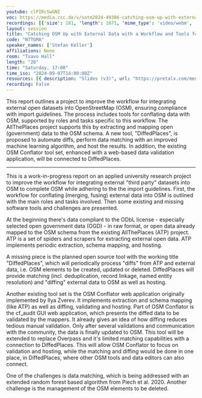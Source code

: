 ```yaml
---
youtube: clPIRcSwGNI
voc: https://media.ccc.de/v/sotm2024-49386-catching-osm-up-with-external-data-with-a-workflow-and-tools-for-conflation-and-validation
recordings: [{'size': 181, 'length': 1671, 'mime_type': 'video/webm', 'language': 'eng', 'filename': 'sotm2024-49386-eng-Catching_OSM_Up_with_External_Data_with_a_Workflow_and_Tools_for_Conflation_and_Validation_webm-hd.webm', 'state': 'new', 'folder': 'webm-hd', 'high_quality': True, 'width': 1920, 'height': 1080, 'updated_at': '2024-11-24T18:16:58.642+01:00', 'recording_url': 'https://cdn.media.ccc.de/events/sotm/2024/webm-hd/sotm2024-49386-eng-Catching_OSM_Up_with_External_Data_with_a_Workflow_and_Tools_for_Conflation_and_Validation_webm-hd.webm', 'url': 'https://api.media.ccc.de/public/recordings/81950', 'event_url': 'https://api.media.ccc.de/public/events/75083d13-775c-56ca-a1f6-04d2e17cc861', 'conference_url': 'https://api.media.ccc.de/public/conferences/sotm2024'}, {'size': 79, 'length': 1671, 'mime_type': 'video/webm', 'language': 'eng', 'filename': 'sotm2024-49386-eng-Catching_OSM_Up_with_External_Data_with_a_Workflow_and_Tools_for_Conflation_and_Validation_webm-sd.webm', 'state': 'new', 'folder': 'webm-sd', 'high_quality': False, 'width': 720, 'height': 576, 'updated_at': '2024-11-24T17:59:56.333+01:00', 'recording_url': 'https://cdn.media.ccc.de/events/sotm/2024/webm-sd/sotm2024-49386-eng-Catching_OSM_Up_with_External_Data_with_a_Workflow_and_Tools_for_Conflation_and_Validation_webm-sd.webm', 'url': 'https://api.media.ccc.de/public/recordings/81948', 'event_url': 'https://api.media.ccc.de/public/events/75083d13-775c-56ca-a1f6-04d2e17cc861', 'conference_url': 'https://api.media.ccc.de/public/conferences/sotm2024'}, {'size': 25, 'length': 1670, 'mime_type': 'audio/mpeg', 'language': 'eng', 'filename': 'sotm2024-49386-eng-Catching_OSM_Up_with_External_Data_with_a_Workflow_and_Tools_for_Conflation_and_Validation_mp3.mp3', 'state': 'new', 'folder': 'mp3', 'high_quality': False, 'width': 0, 'height': 0, 'updated_at': '2024-11-24T17:45:59.762+01:00', 'recording_url': 'https://cdn.media.ccc.de/events/sotm/2024/mp3/sotm2024-49386-eng-Catching_OSM_Up_with_External_Data_with_a_Workflow_and_Tools_for_Conflation_and_Validation_mp3.mp3', 'url': 'https://api.media.ccc.de/public/recordings/81946', 'event_url': 'https://api.media.ccc.de/public/events/75083d13-775c-56ca-a1f6-04d2e17cc861', 'conference_url': 'https://api.media.ccc.de/public/conferences/sotm2024'}, {'size': 58, 'length': 1671, 'mime_type': 'video/mp4', 'language': 'eng', 'filename': 'sotm2024-49386-eng-Catching_OSM_Up_with_External_Data_with_a_Workflow_and_Tools_for_Conflation_and_Validation_sd.mp4', 'state': 'new', 'folder': 'h264-sd', 'high_quality': False, 'width': 720, 'height': 576, 'updated_at': '2024-11-24T17:40:20.630+01:00', 'recording_url': 'https://cdn.media.ccc.de/events/sotm/2024/h264-sd/sotm2024-49386-eng-Catching_OSM_Up_with_External_Data_with_a_Workflow_and_Tools_for_Conflation_and_Validation_sd.mp4', 'url': 'https://api.media.ccc.de/public/recordings/81944', 'event_url': 'https://api.media.ccc.de/public/events/75083d13-775c-56ca-a1f6-04d2e17cc861', 'conference_url': 'https://api.media.ccc.de/public/conferences/sotm2024'}, {'size': 175, 'length': 1671, 'mime_type': 'video/mp4', 'language': 'eng', 'filename': 'sotm2024-49386-eng-Catching_OSM_Up_with_External_Data_with_a_Workflow_and_Tools_for_Conflation_and_Validation_hd.mp4', 'state': 'new', 'folder': 'h264-hd', 'high_quality': True, 'width': 1920, 'height': 1080, 'updated_at': '2024-11-24T17:28:14.206+01:00', 'recording_url': 'https://cdn.media.ccc.de/events/sotm/2024/h264-hd/sotm2024-49386-eng-Catching_OSM_Up_with_External_Data_with_a_Workflow_and_Tools_for_Conflation_and_Validation_hd.mp4', 'url': 'https://api.media.ccc.de/public/recordings/81939', 'event_url': 'https://api.media.ccc.de/public/events/75083d13-775c-56ca-a1f6-04d2e17cc861', 'conference_url': 'https://api.media.ccc.de/public/conferences/sotm2024'}]
layout: session
title: "Catching OSM Up with External Data with a Workflow and Tools for Conflation and Validation"
code: "N7TGMA"
speaker_names: ['Stefan Keller']
affiliations: None
room: "Tsavo Hall"
length: "20"
time: "Saturday, 17:00"
time_iso: "2024-09-07T14:00:00Z"
resources: [{ description: "Slides (v3)", url: "https://pretalx.com/media/sotm2024/submissions/N7TGMA/resources/SotM_2024-09-07_Nairobi_online_talk_Keller_N7TGMA__y6TGVXO.pdf" }]
recording: False
---
```


This report outlines a project to improve the workflow for integrating external open datasets into OpenStreetMap (OSM), ensuring compliance with import guidelines. The process includes tools for conflating data with OSM, supported by roles and tasks specific to this workflow. The AllThePlaces project supports this by extracting and mapping open (government) data to the OSM schema. A new tool, &#34;DiffedPlaces&#34;, is proposed to automate diffs, perform data matching with an improved machine learning algorithm, and host the results. In addition, the existing OSM Conflator tool set, enhanced with a web-based data validation application, will be connected to DiffedPlaces.

<hr>

This is a work-in-progress report on an applied university research project to improve the workflow for integrating external &#34;third party&#34; datasets into OSM to complete OSM while adhering to the the import guidelines. First, the workflow for conflating (merging, fusing) external data into OSM is outlined with the main roles and tasks involved. Then some existing and missing software tools and challenges are presented.

At the beginning there's data compliant to the ODbL license - especially selected open government data (OGD) - in raw format, or open data already mapped to the OSM schema from the existing AllThePlaces (ATP) project. ATP is a set of spiders and scrapers for extracting external open data. ATP implements periodic extraction, schema mapping, and hosting.

A missing piece is the planned open source tool with the working title &#34;DiffedPlaces&#34;, which will periodically process &#34;diffs&#34; from ATP and external data, i.e. OSM elements to be created, updated or deleted. DiffedPlaces will provide matching (incl. deduplication, record linkage, named entity resolution) and &#34;diffing&#34; external data to OSM as well as hosting. 

Another existing tool set is the OSM Conflator web application originally implemented by Ilya Zverev. It implements extraction and schema mapping (like ATP) as well as diffing, validating and hosting. Part of OSM Conflator is the cf_audit GUI web application, which presents the diffed data to be validated by the mappers. It already gives an idea of how diffing reduces tedious manual validation. Only after several validations and communication with the community, the data is finally updated to OSM. This tool will be extended to replace Overpass and it's limited matching capabilities with a connection to DiffedPlaces. This will allow OSM Conflator to focus on validation and hosting, while the matching and diffing would be done in one place, in DiffedPlaces, where other OSM tools and data editors can also connect.

One of the challenges is data matching, which is being addressed with an extended random forest based algorithm from Piech et al. 2020. Another challenge is the management of the OSM elements to be deleted.

